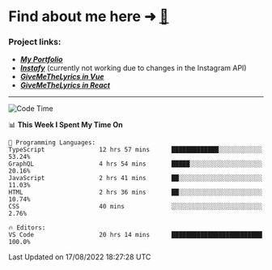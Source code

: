 # Find about me here ➜ [🧑](https://pauabella.dev)

### Project links:
- ***[My Portfolio](https://pauabella.dev)***
- ***[Instafy](https://instafy.me)*** (currently not working due to changes in the Instagram API)
- ***[GiveMeTheLyrics in Vue](https://lyrics.pauabella.dev)***
- ***[GiveMeTheLyrics in React](https://pauabella.dev/GiveMeTheLyrics)***

---
<!--START_SECTION:waka-->
![Code Time](http://img.shields.io/badge/Code%20Time-1%2C371%20hrs-blue)

📊 **This Week I Spent My Time On** 

```text
💬 Programming Languages: 
TypeScript               12 hrs 57 mins      █████████████░░░░░░░░░░░░   53.24% 
GraphQL                  4 hrs 54 mins       █████░░░░░░░░░░░░░░░░░░░░   20.16% 
JavaScript               2 hrs 41 mins       ██░░░░░░░░░░░░░░░░░░░░░░░   11.03% 
HTML                     2 hrs 36 mins       ██░░░░░░░░░░░░░░░░░░░░░░░   10.74% 
CSS                      40 mins             ░░░░░░░░░░░░░░░░░░░░░░░░░   2.76%

🔥 Editors: 
VS Code                  20 hrs 14 mins      █████████████████████████   100.0%

```


 Last Updated on 17/08/2022 18:27:28 UTC
<!--END_SECTION:waka-->
